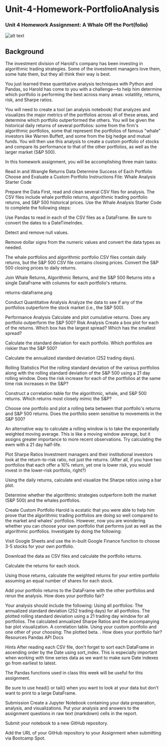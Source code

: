 # Unit-4-Homework-PortfolioAnalysis

### Unit 4 Homework Assignment: A Whale Off the Port(folio)
![alt text](prtofolio-analysis.jpg)
## Background
The investment division of Harold's company has been investing in algorithmic trading strategies. Some of the investment managers love them, some hate them, but they all think their way is best.

You just learned these quantitative analysis techniques with Python and Pandas, so Harold has come to you with a challenge—to help him determine which portfolio is performing the best across many areas: volatility, returns, risk, and Sharpe ratios.

You will need to create a tool (an analysis notebook) that analyzes and visualizes the major metrics of the portfolios across all of these areas, and determine which portfolio outperformed the others. You will be given the historical daily returns of several portfolios: some from the firm's algorithmic portfolios, some that represent the portfolios of famous "whale" investors like Warren Buffett, and some from the big hedge and mutual funds. You will then use this analysis to create a custom portfolio of stocks and compare its performance to that of the other portfolios, as well as the larger market (S&P 500).

In this homework assignment, you will be accomplishing three main tasks:

Read in and Wrangle Returns Data
Determine Success of Each Portfolio
Choose and Evaluate a Custom Portfolio
Instructions
File: Whale Analysis Starter Code

Prepare the Data
First, read and clean several CSV files for analysis. The CSV files include whale portfolio returns, algorithmic trading portfolio returns, and S&P 500 historical prices. Use the Whale Analysis Starter Code to complete the following steps:

Use Pandas to read in each of the CSV files as a DataFrame. Be sure to convert the dates to a DateTimeIndex.

Detect and remove null values.

Remove dollar signs from the numeric values and convert the data types as needed.

The whale portfolios and algorithmic portfolio CSV files contain daily returns, but the S&P 500 CSV file contains closing prices. Convert the S&P 500 closing prices to daily returns.

Join Whale Returns, Algorithmic Returns, and the S&P 500 Returns into a single DataFrame with columns for each portfolio's returns.

returns-dataframe.png

Conduct Quantitative Analysis
Analyze the data to see if any of the portfolios outperform the stock market (i.e., the S&P 500).

Performance Analysis
Calculate and plot cumulative returns. Does any portfolio outperform the S&P 500?
Risk Analysis
Create a box plot for each of the returns. Which box has the largest spread? Which has the smallest spread?

Calculate the standard deviation for each portfolio. Which portfolios are riskier than the S&P 500?

Calculate the annualized standard deviation (252 trading days).

Rolling Statistics
Plot the rolling standard deviation of the various portfolios along with the rolling standard deviation of the S&P 500 using a 21 day rolling window. Does the risk increase for each of the portfolios at the same time risk increases in the S&P?

Construct a correlation table for the algorithmic, whale, and S&P 500 returns. Which returns most closely mimic the S&P?

Choose one portfolio and plot a rolling beta between that portfolio's returns and S&P 500 returns. Does the portfolio seem sensitive to movements in the S&P 500?

An alternative way to calculate a rolling window is to take the exponentially weighted moving average. This is like a moving window average, but it assigns greater importance to more recent observations. Try calculating the ewm with a 21 day half-life.

Plot Sharpe Ratios
Investment managers and their institutional investors look at the return-to-risk ratio, not just the returns. (After all, if you have two portfolios that each offer a 10% return, yet one is lower risk, you would invest in the lower-risk portfolio, right?)

Using the daily returns, calculate and visualize the Sharpe ratios using a bar plot.

Determine whether the algorithmic strategies outperform both the market (S&P 500) and the whales portfolios.

Create Custom Portfolio
Harold is ecstatic that you were able to help him prove that the algorithmic trading portfolios are doing so well compared to the market and whales' portfolios. However, now you are wondering whether you can choose your own portfolio that performs just as well as the algorithmic portfolios. Investigate by doing the following:

Visit Google Sheets and use the in-built Google Finance function to choose 3-5 stocks for your own portfolio.

Download the data as CSV files and calculate the portfolio returns.

Calculate the returns for each stock.

Using those returns, calculate the weighted returns for your entire portfolio assuming an equal number of shares for each stock.

Add your portfolio returns to the DataFrame with the other portfolios and rerun the analysis. How does your portfolio fair?

Your analysis should include the following:
Using all portfolios:
The annualized standard deviation (252 trading days) for all portfolios.
The plotted rolling standard deviation using a 21 trading day window for all portfolios.
The calculated annualized Sharpe Ratios and the accompanying bar plot visualization.
A correlation table.
Using your custom portfolio and one other of your choosing:
The plotted beta. . How does your portfolio fair?
Resources
Pandas API Docs

Hints
After reading each CSV file, don't forget to sort each DataFrame in ascending order by the Date using sort_index. This is especially important when working with time series data as we want to make sure Date indexes go from earliest to latest.

The Pandas functions used in class this week will be useful for this assignment.

Be sure to use head() or tail() when you want to look at your data but don't want to print to a large DataFrame.

Submission
Create a Jupyter Notebook containing your data preparation, analysis, and visualizations. Put your analysis and answers to the assignment questions in raw text (markdown) cells in the report.

Submit your notebook to a new GitHub repository.

Add the URL of your GitHub repository to your Assignment when submitting via Bootcamp Spot.

